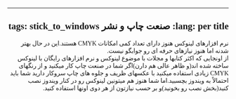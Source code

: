 <!DOCTYPE HTML PUBLIC "-//W3C//DTD HTML 4.01 Transitional//EN">
<html style="direction: rtl;" lang="fa">
<head>
  <meta content="text/html;charset=UTF-8" http-equiv="Content-Type">
  <title></title>
</head>
  

<body>
<div style="font-family: Tahoma;" id="corps">

---
lang: per
title: صنعت چاپ و نشر
tags: stick_to_windows
---
نرم افزارهای لینوکس هنوز دارای تعداد کمی امکانات CMYK هستند.این در حال بهتر شدنه اما هنوز نیازهای حرفه ای رو جوابگو نیست.<br />
از اونجایی که اکثر کتابها و مجلات با موضوع لینوکس و نرم افزارهای رایگان
با لینوکس ساخته شده اند(و ظاهر عالی هم دارن)اگر شما در صنعت چاپ کار
میکنید و از رنگهای CMYK زیادی استفاده میکنید با عکسهای ظریف و جلوه های
چاپ سروکار دارید شما باید احتمالاً به ویندوز بچسبید.اما شما هنوز هم
میتونین لینوکس رو در کنار ویندوز نصب کنید(بخش نصب رو بخونید)و بر حسب
نیازتون از هر دوی اونها استفاده کنید.<br />

